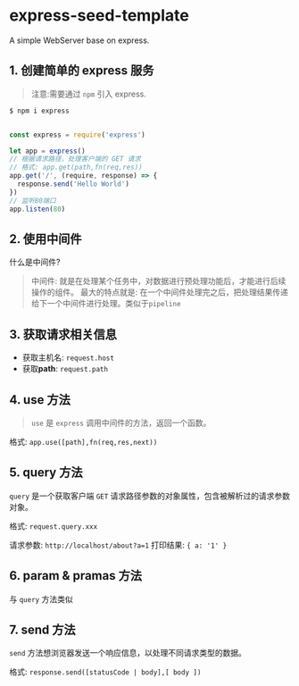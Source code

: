 # express-seed-template

A simple WebServer base on express.



## 1. 创建简单的 express 服务

> 注意:需要通过 `npm` 引入 express.

```bash
$ npm i express
```


```javascript

const express = require('express')

let app = express()
// 根据请求路径，处理客户端的 GET 请求
// 格式: app.get(path,fn(req,res))
app.get('/', (require, response) => {
  response.send('Hello World')
})
// 监听80端口
app.listen(80)

```

## 2. 使用中间件<Middleware>

什么是中间件?

> 中间件<middleware>: 就是在处理某个任务中，对数据进行预处理功能后，才能进行后续操作的组件。
最大的特点就是: 在一个中间件处理完之后，把处理结果传递给下一个中间件进行处理。类似于`pipeline`



## 3. 获取请求相关信息

- 获取主机名: `request.host`
- 获取**path**: `request.path`

## 4. use 方法

> `use` 是 `express` 调用中间件的方法，返回一个函数。

格式: `app.use([path],fn(req,res,next))`



## 5. query 方法

`query` 是一个获取客户端 `GET` 请求路径参数的对象属性，包含被解析过的请求参数对象。

格式: `request.query.xxx `

请求参数: `http://localhost/about?a=1`
打印结果: `{ a: '1' }`

## 6. param & pramas 方法

与 `query` 方法类似


## 7. send 方法

`send` 方法想浏览器发送一个响应信息，以处理不同请求类型的数据。

格式: `response.send([statusCode | body],[ body ])`